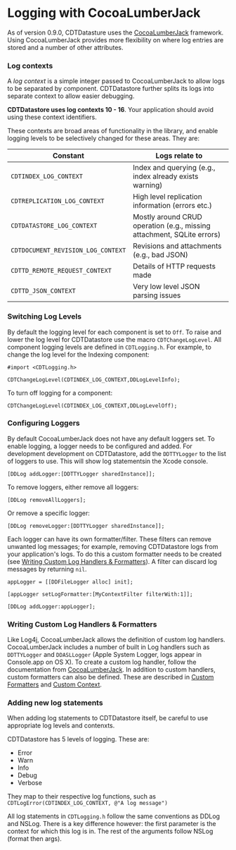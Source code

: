 Logging with CocoaLumberJack 
============================

As of version 0.9.0, CDTDatasture uses the [CocoaLumberJack](https://github.com/CocoaLumberjack/CocoaLumberjack) framework. Using CocoaLumberJack provides more flexibility on where log entries are stored and a number of other attributes.

### Log contexts

A *log context* is a simple integer passed to CocoaLumberJack to allow logs to be separated by component. CDTDatastore further splits its logs into separate context to allow easier debugging.

**CDTDatastore uses log contexts 10 - 16**. Your application should avoid using these context identifiers.

These contexts are broad areas of functionality in the library, and enable logging levels to be selectively changed for these areas. They are:

Constant | Logs relate to
------------- | -------------
`CDTINDEX_LOG_CONTEXT`  | Index and querying (e.g., index already exists warning)
`CDTREPLICATION_LOG_CONTEXT`  | High level replication information (errors etc.)
`CDTDATASTORE_LOG_CONTEXT`  | Mostly around CRUD operation (e.g., missing attachment, SQLite errors)
`CDTDOCUMENT_REVISION_LOG_CONTEXT`  | Revisions and attachments (e.g., bad JSON)
`CDTTD_REMOTE_REQUEST_CONTEXT`  | Details of HTTP requests made
`CDTTD_JSON_CONTEXT`  | Very low level JSON parsing issues


### Switching Log Levels

By default the logging level for each component is set to `Off`. To raise and lower the log level for CDTDatastore use the macro `CDTChangeLogLevel`.  All component logging levels are defined in `CDTLogging.h`. For example, to change the log level for the Indexing component:

```objc
#import <CDTLogging.h>

CDTChangeLogLevel(CDTINDEX_LOG_CONTEXT,DDLogLevelInfo);
``` 
To turn off logging for a component:

```objc
CDTChangeLogLevel(CDTINDEX_LOG_CONTEXT,DDLogLevelOff);
```

### Configuring Loggers

By default CocoaLumberJack does not have any default loggers set. To enable logging, a logger needs to be configured and added. For development development on CDTDatastore, add the `DDTTYLogger` to the list of loggers to use.  This will show log statementsin the Xcode console.

```objc
[DDLog addLogger:[DDTTYLogger sharedInstance]];
```

To remove loggers, either remove all loggers:

```objc
[DDLog removeAllLoggers];
```
Or remove a specific logger:

```objc
[DDLog removeLogger:[DDTTYLogger sharedInstance]];
```

Each logger can have its own formatter/filter. These filters can remove unwanted log messages; for example, removing CDTDatastore logs from your application's logs. To do this a custom formatter needs to be created (see [Writing Custom Log Handlers & Formatters](#writing-custom-log-handlers--formatters)). A filter can discard log messages by returning `nil`.

```objc
appLogger = [[DDFileLogger alloc] init];

[appLogger setLogFormatter:[MyContextFilter filterWith:1]];

[DDLog addLogger:appLogger];
```


### Writing Custom Log Handlers & Formatters

Like Log4j, CocoaLumberJack allows the definition of custom log handlers. CocoaLumberJack includes a number of built in Log handlers such as `DDTTYLogger` and `DDASLLogger` (Apple System Logger, logs appear in Console.app on OS X).  To create a custom log handler, follow the documentation from [CocoaLumberJack](https://github.com/CocoaLumberjack/CocoaLumberjack/blob/master/Documentation/CustomLoggers.md). In addition to custom handlers, custom formatters can also be defined. These are described in [Custom Formatters](https://github.com/CocoaLumberjack/CocoaLumberjack/blob/master/Documentation/CustomFormatters.md ) and [Custom Context](https://github.com/CocoaLumberjack/CocoaLumberjack/blob/master/Documentation/CustomContext.md).

### Adding new log statements

When adding log statements to CDTDatastore itself, be careful to use appropriate log levels and contenxts.

CDTDatastore has 5 levels of logging. These are:

- Error
- Warn
- Info
- Debug
- Verbose 
 
They map to their respective log functions, such as `CDTLogError(CDTINDEX_LOG_CONTEXT, @"A log message")`

All log statements in `CDTLogging.h` follow the same conventions as DDLog and NSLog. There is a key difference however: the first parameter is the context for which this log is in. The rest of the arguments follow NSLog (format then args).

